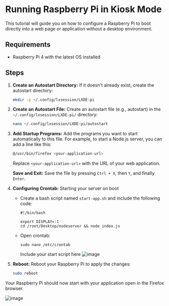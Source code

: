 # Running Raspberry Pi in Kiosk Mode

This tutorial will guide you on how to configure a Raspberry Pi to boot directly into a web page or application without a desktop environment.

## Requirements
- Raspberry Pi 4 with the latest OS installed

## Steps

1. **Create an Autostart Directory:** If it doesn't already exist, create the autostart directory:

    ```bash
    mkdir -p ~/.config/lxsession/LXDE-pi
    ```

2. **Create an Autostart File:** Create an autostart file (e.g., autostart) in the `~/.config/lxsession/LXDE-pi/` directory:

    ```bash
    nano ~/.config/lxsession/LXDE-pi/autostart
    ```

3. **Add Startup Programs:** Add the programs you want to start automatically to this file. For example, to start a Node.js server, you can add a line like this:

    ```bash
    @/usr/bin/firefox <your-application-url>
    ```

    Replace `<your-application-url>` with the URL of your web application.

    **Save and Exit:** Save the file by pressing `Ctrl + X`, then `Y`, and finally `Enter`.

4. **Configuring Crontab:** Starting your server on boot

   - Create a bash script named `start-app.sh` and include the following code:

         
         #!/bin/bash
      
         export DISPLAY=:1
         cd /root/Desktop/nodeserver && node index.js
         

   - Open crontab:

         
         sudo nano /etc/crontab

     Include your start script here
     ![image](https://github.com/vinayakaraju46/lxsession/assets/30818966/84076550-c71a-45db-826e-464e3cc93b19)

         

5. **Reboot:** Reboot your Raspberry Pi to apply the changes:

    ```bash
    sudo reboot
    ```

Your Raspberry Pi should now start with your application open in the Firefox browser.

![image](https://github.com/vinayakaraju46/lxsession/assets/30818966/e769daaa-93d0-42a4-8fa1-3f11f93c20ef)

